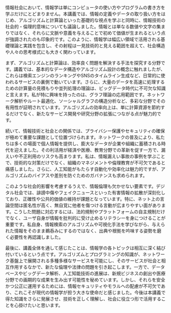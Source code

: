 情報社会において、情報学は単にコンピュータの使い方やプログラムの書き方を学ぶだけにとどまりません。本講義では、情報の定義やデータの取り扱い方をはじめ、アルゴリズムと計算論といった基礎的な視点を学ぶと同時に、情報技術の社会的・倫理的意味についても議論しました。情報とは単なる数値や文字の集まりではなく、それらに文脈や意義を与えることで初めて価値が生まれるという点が強調されたのも印象的です。このように、情報学は幅広い領域で活用される基礎理論と実践を包含し、その射程は一見技術的と見える範囲を超えて、社会構造や人々の思考様式にも大きく関わっています。

まず、アルゴリズムと計算論は、効率良く問題を解決する手法を探究する分野です。講義では、基本的なデータ構造やアルゴリズム設計の概念に触れましたが、これらは検索エンジンのランキングやSNSのタイムライン生成など、日常的に使われるサービスの裏側で動いています。さらに、大量のデータを高速に処理するための計算量の見積もりや並列処理の理論は、ビッグデータ時代に不可欠な知識と言えます。私が特に興味を持ったのは、グラフ理論の応用範囲です。ネットワーク解析やルート最適化、ソーシャルグラフの構造分析など、多彩な分野でその有用性が証明されています。アルゴリズムの効率向上は、単に計算資源を節約するだけでなく、新たなサービス開発や研究分野の拡張につながる点が魅力的です。

続いて、情報技術と社会との関係では、プライバシー保護やセキュリティの確保が極めて重要な課題として位置づけられます。ネットワークの普及により、私たちは多くの場面で個人情報を提供し、膨大なデータが企業や組織に蓄積される時代を迎えました。その利活用が経済や医療、教育分野での革新を促す一方で、漏えいや不正利用のリスクも高まります。私は、情報漏えい事故の事例を学ぶことで、技術的な対策だけでなく、組織のマネジメントや倫理教育が不可欠であると痛感しました。さらに、人工知能がもたらす自動化や効率化は魅力的ですが、アルゴリズムのバイアスや差別を防ぐためのガバナンスも求められます。

このような社会的影響を考慮するうえで、情報倫理も欠かせない要素です。デジタル社会では、誹謗中傷やフェイクニュースといった有害情報の拡散が深刻化しており、正確性や公共的価値の維持が課題となっています。特に、ネット上の言論空間は匿名性が高く、無自覚に他者を傷つける言動が広まりやすい面があります。こうした問題に対応するには、法的規制やプラットフォームの自主規制だけでなく、ユーザ自身が情報を批判的に受け止めるリテラシーを身につけることが重要です。私自身、情報検索のアルゴリズムや可視化手法を学びながら、与えられた情報をそのまま鵜呑みにするのではなく、出典や根拠を吟味する姿勢を磨く必要性を再認識しました。

最後に、講義全体を通して感じたことは、情報学の各トピックは相互に深く結び付いているという点です。アルゴリズムとプログラミングの知識が、ネットワーク基盤上で展開される多種多様なサービスを可能にし、そのサービスが社会と相互作用するなかで、新たな倫理や法律の問題を引き起こします。一方で、データベースやビッグデータ解析、人工知能技術の進展は、新規ビジネスの創出や医療分野での画期的な成果を生み出す可能性を秘めています。しかし、それらを安全かつ公正に運用するためには、情報セキュリティやモラルへの配慮が不可欠であり、これこそが現代の情報学が担う大きな使命だと感じました。今後は本講義で得た知識をさらに発展させ、技術を正しく理解し、社会に役立つ形で活用することを心掛けたいと思います。